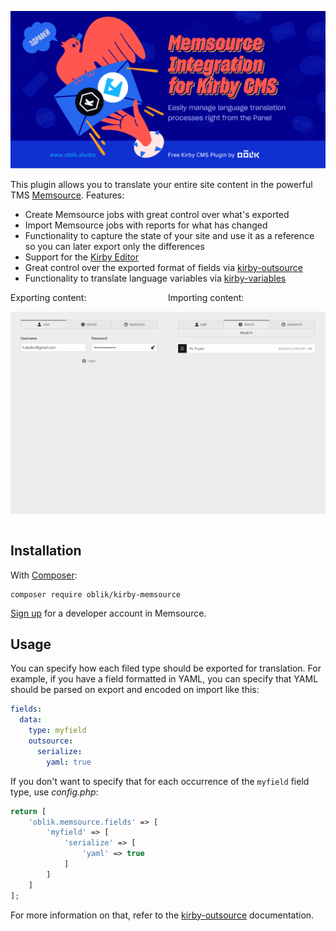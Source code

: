 ![Memsource integration for Kirby](visual.png)

This plugin allows you to translate your entire site content in the powerful TMS [Memsource](https://www.memsource.com/). Features:

- Create Memsource jobs with great control over what's exported
- Import Memsource jobs with reports for what has changed
- Functionality to capture the state of your site and use it as a reference so you can later export only the differences
- Support for the [Kirby Editor](https://github.com/getkirby/editor)
- Great control over the exported format of fields via [kirby-outsource](https://github.com/OblikStudio/kirby-outsource)
- Functionality to translate language variables via [kirby-variables](https://github.com/OblikStudio/kirby-variables)

<div style="display: flex">
<div>
Exporting content:

![export demo](export.gif)
</div>
<div>
Importing content:

![import demo](import.gif)
</div>
</div>

## Installation

With [Composer](https://packagist.org/packages/oblik/kirby-memsource):

```
composer require oblik/kirby-memsource
```

[Sign up](https://cloud.memsource.com/web/organization/signup?e=DEVELOPER) for a developer account in Memsource.

## Usage

You can specify how each filed type should be exported for translation. For example, if you have a field formatted in YAML, you can specify that YAML should be parsed on export and encoded on import like this:

```yml
fields:
  data:
    type: myfield
    outsource:
      serialize:
        yaml: true
```

If you don't want to specify that for each occurrence of the `myfield` field type, use _config.php_:

```php
return [
    'oblik.memsource.fields' => [
        'myfield' => [
            'serialize' => [
                'yaml' => true
            ]
        ]
    ]
];
```

For more information on that, refer to the [kirby-outsource](https://github.com/OblikStudio/kirby-outsource#field-settings) documentation.
